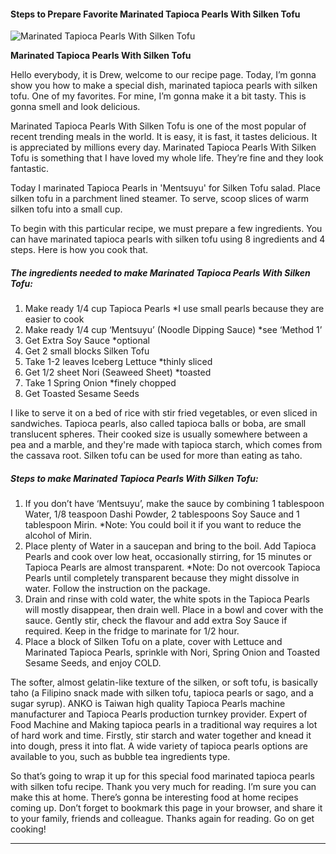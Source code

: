             

#### Steps to Prepare Favorite Marinated Tapioca Pearls With Silken Tofu

![Marinated Tapioca Pearls With Silken Tofu](https://img-global.cpcdn.com/recipes/7e370db41ff5298a/751x532cq70/marinated-tapioca-pearls-with-silken-tofu-recipe-main-photo.jpg)

**Marinated Tapioca Pearls With Silken Tofu**

Hello everybody, it is Drew, welcome to our recipe page. Today, I’m gonna show you how to make a special dish, marinated tapioca pearls with silken tofu. One of my favorites. For mine, I’m gonna make it a bit tasty. This is gonna smell and look delicious.

Marinated Tapioca Pearls With Silken Tofu is one of the most popular of recent trending meals in the world. It is easy, it is fast, it tastes delicious. It is appreciated by millions every day. Marinated Tapioca Pearls With Silken Tofu is something that I have loved my whole life. They’re fine and they look fantastic.

Today I marinated Tapioca Pearls in 'Mentsuyu' for Silken Tofu salad. Place silken tofu in a parchment lined steamer. To serve, scoop slices of warm silken tofu into a small cup.

To begin with this particular recipe, we must prepare a few ingredients. You can have marinated tapioca pearls with silken tofu using 8 ingredients and 4 steps. Here is how you cook that.

##### The ingredients needed to make Marinated Tapioca Pearls With Silken Tofu:

1.  Make ready 1/4 cup Tapioca Pearls \*I use small pearls because they are easier to cook
2.  Make ready 1/4 cup ‘Mentsuyu’ (Noodle Dipping Sauce) \*see ‘Method 1’
3.  Get Extra Soy Sauce \*optional
4.  Get 2 small blocks Silken Tofu
5.  Take 1-2 leaves Iceberg Lettuce \*thinly sliced
6.  Get 1/2 sheet Nori (Seaweed Sheet) \*toasted
7.  Take 1 Spring Onion \*finely chopped
8.  Get Toasted Sesame Seeds

I like to serve it on a bed of rice with stir fried vegetables, or even sliced in sandwiches. Tapioca pearls, also called tapioca balls or boba, are small translucent spheres. Their cooked size is usually somewhere between a pea and a marble, and they're made with tapioca starch, which comes from the cassava root. Silken tofu can be used for more than eating as taho.

##### Steps to make Marinated Tapioca Pearls With Silken Tofu:

1.  If you don’t have ‘Mentsuyu’, make the sauce by combining 1 tablespoon Water, 1/8 teaspoon Dashi Powder, 2 tablespoons Soy Sauce and 1 tablespoon Mirin. \*Note: You could boil it if you want to reduce the alcohol of Mirin.
2.  Place plenty of Water in a saucepan and bring to the boil. Add Tapioca Pearls and cook over low heat, occasionally stirring, for 15 minutes or Tapioca Pearls are almost transparent. \*Note: Do not overcook Tapioca Pearls until completely transparent because they might dissolve in water. Follow the instruction on the package.
3.  Drain and rinse with cold water, the white spots in the Tapioca Pearls will mostly disappear, then drain well. Place in a bowl and cover with the sauce. Gently stir, check the flavour and add extra Soy Sauce if required. Keep in the fridge to marinate for 1/2 hour.
4.  Place a block of Silken Tofu on a plate, cover with Lettuce and Marinated Tapioca Pearls, sprinkle with Nori, Spring Onion and Toasted Sesame Seeds, and enjoy COLD.

The softer, almost gelatin-like texture of the silken, or soft tofu, is basically taho (a Filipino snack made with silken tofu, tapioca pearls or sago, and a sugar syrup). ANKO is Taiwan high quality Tapioca Pearls machine manufacturer and Tapioca Pearls production turnkey provider. Expert of Food Machine and Making tapioca pearls in a traditional way requires a lot of hard work and time. Firstly, stir starch and water together and knead it into dough, press it into flat. A wide variety of tapioca pearls options are available to you, such as bubble tea ingredients type.

So that’s going to wrap it up for this special food marinated tapioca pearls with silken tofu recipe. Thank you very much for reading. I’m sure you can make this at home. There’s gonna be interesting food at home recipes coming up. Don’t forget to bookmark this page in your browser, and share it to your family, friends and colleague. Thanks again for reading. Go on get cooking!

* * *